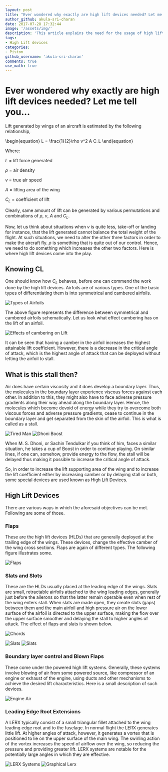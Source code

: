 ```yaml
---
layout: post
title: "Ever wondered why exactly are high lift devices needed? Let me tell you..."
author_github: akula-sri-charan
date: 2017-07-28 17:32:44
image: '/assets/img/'
description: 'This article explains the need for the usage of high lift devices'
tags:
- High Lift devices
categories:
- Piston
github_username: 'akula-sri-charan'
comments: true
use_math: true
--- 
```


# Ever wondered why exactly are high lift devices needed? Let me tell you...

Lift generated by wings of an aircraft is estimated by the following relationship,

\begin{equation}
L = \frac{1}{2}\rho v^2 A C_L
\end{equation}

Where:

$L$ = lift force generated

$\rho$ = air density

$v$ = true air speed

$A$ = lifting area of the wing 

$C_L$ = coefficient of lift

Clearly, same amount of lift can be generated by various permutations and combinations of $\rho$, $v$, $A$ and $C_L$. 

Now, let us think about situations when $v$ is quite less, take-off or landing for instance, that the lift generated cannot balance the total weight of the flight. 
At such situations, we need to alter the other three factors in order to make the aircraft fly. 
$\rho$ is something that is quite out of our control. 
Hence, we need to do something which increases the other two factors. Here is where high lift devices come into the play.

## Knowing CL

One should know how $C_L$ behaves, before one can commend the work done by the high lift devices. 
Airfoils are of various types. 
One of the basic types of differentiating them is into symmetrical and cambered airfoils.

![Types of Airfoils](/blog/assets/img/High-Lift-devices/img1.jpg)

The above figure represents the difference between symmetrical and cambered airfoils schematically. 
Let us look what effect cambering has on the lift of an airfoil.

![Effects of cambering on Lift](/blog/assets/img/High-Lift-devices/img2.png)

It can be seen that having a camber in the airfoil increases the highest attainable lift coefficient. 
However, there is a decrease in the critical angle of attack, which is the highest angle of attack that can be deployed without letting the airfoil to stall.

## What is this stall then?

Air does have certain viscosity and it does develop a boundary layer. 
Thus, the molecules in the boundary layer experience viscous forces against each other. 
In addition to this, they might also have to face adverse pressure gradients along their way ahead along the boundary layer. 
Hence, the molecules which become devoid of energy while they try to overcome both viscous forces and adverse pressure gradients, cease to continue in the boundary layer and get separated from the skin of the airfoil. 
This is what is called as a stall.

![Tired Man](/blog/assets/img/High-Lift-devices/phew.jpg)
![Dhoni Boost](/blog/assets/img/High-Lift-devices/boost.jpg)

When M. S. Dhoni, or Sachin Tendulkar if you think of him, faces a similar situation, he takes a cup of Boost in order to continue playing. 
On similar lines, if one can, somehow, provide energy to the flow, the stall will be delayed thus making it possible to increase the critical angle of attack.

So, in order to increase the lift supporting area of the wing and to increase the lift coefficient either by increasing camber or by delaying stall or both, some special devices are used known as High Lift Devices.

## High Lift Devices

There are various ways in which the aforesaid objectives can be met. 
Following are some of those.

### Flaps

These are the high lift devices (HLDs) that are generally deployed at the trailing edge of the wings. 
These devices, change the effective camber of the wing cross sections. 
Flaps are again of different types. 
The following figure illustrates some.

![Flaps](/blog/assets/img/High-Lift-devices/flaps.gif)

### Slats and Slots

These are the HLDs usually placed at the leading edge of the wings. 
Slats are small, retractable airfoils attached to the wing leading edges, generally just before the ailerons so that the latter remain operable even when rest of the wing enters stall. 
When slats are made open, they create slots (gaps) between them and the main airfoil and high pressure air on the lower surface of the airfoil is directed to the upper surface, making the flow over the upper surface smoother and delaying the stall to higher angles of attack. 
The effect of flaps and slats is shown below.

![Chords](/blog/assets/img/High-Lift-devices/chords.gif)

![Slats](/blog/assets/img/High-Lift-devices/slats1.png)
![Slats](/blog/assets/img/High-Lift-devices/slats2.png)
  
### Boundary layer control and Blown Flaps

These come under the powered high lift systems. 
Generally, these systems involve blowing of air from some powered source, like compressor of an engine or exhaust of the engine, using ducts and other mechanisms to achieve the desired lift characteristics. 
Here is a small description of such devices.

![Engine Air](/blog/assets/img/High-Lift-devices/img3.jpg)

### Leading Edge Root Extensions

A LERX typically consist of a small triangular fillet attached to the wing leading edge root and to the fuselage. 
In normal flight the LERX generates little lift. 
At higher angles of attack, however, it generates a vortex that is positioned to lie on the upper surface of the main wing. 
The swirling action of the vortex increases the speed of airflow over the wing, so reducing the pressure and providing greater lift. 
LERX systems are notable for the potentially large angles in which they are effective.

![LERX Systems](/blog/assets/img/High-Lift-devices/lerx.png)
![Graphical Lerx](/blog/assets/img/High-Lift-devices/lerx.jpg)